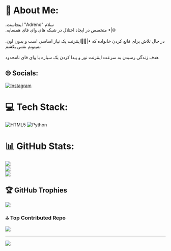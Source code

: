 # 💫 About Me:
.اینجاست "Adreno" سلام <br>.متخصص در ایجاد اختلال در شبکه های وای فای همسایه •|🌐<br><br>.در حال تلاش برای قانع کردن خانواده که •|🙎🏻اینترنت یک نیاز اساسی است و بدون اون نمیتونم نفس بکشم<br><br>هدف زندگی رسیدن به سرعت اینترنت نور و پیدا کردن یک سیاره با وای فای نامحدود


## 🌐 Socials:
[![Instagram](https://img.shields.io/badge/Instagram-%23E4405F.svg?logo=Instagram&logoColor=white)](https://instagram.com/adrrenoo) 

# 💻 Tech Stack:
![HTML5](https://img.shields.io/badge/html5-%23E34F26.svg?style=flat&logo=html5&logoColor=white) ![Python](https://img.shields.io/badge/python-3670A0?style=flat&logo=python&logoColor=ffdd54)
# 📊 GitHub Stats:
![](https://github-readme-stats.vercel.app/api?username=Adreenoo&theme=aura&hide_border=false&include_all_commits=true&count_private=false)<br/>
![](https://github-readme-streak-stats.herokuapp.com/?user=Adreenoo&theme=aura&hide_border=false)<br/>
![](https://github-readme-stats.vercel.app/api/top-langs/?username=Adreenoo&theme=aura&hide_border=false&include_all_commits=true&count_private=false&layout=compact)

## 🏆 GitHub Trophies
![](https://github-profile-trophy.vercel.app/?username=Adreenoo&theme=tokyonight&no-frame=false&no-bg=true&margin-w=4)

### 🔝 Top Contributed Repo
![](https://github-contributor-stats.vercel.app/api?username=Adreenoo&limit=5&theme=aura&combine_all_yearly_contributions=true)

---
[![](https://visitcount.itsvg.in/api?id=Adreenoo&icon=5&color=0)](https://visitcount.itsvg.in)

